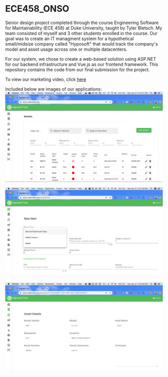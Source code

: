 # ECE458_ONSO

Senior design project completed through the course Engineering Software for Maintainability (ECE 458) at Duke University, taught by Tyler Bletsch. My team consisted of myself and 3 other students enrolled in the course. Our goal was to create an IT managment system for a hypothetical small/midsize company called "Hyposoft" that would track the company's model and asset usage across one or multiple datacenters. 

For our system, we chose to create a web-based solution using ASP.NET for our backend infrastructure and Vue.js as our frontend framework. This repository contains the code from our final submission for the project. 

To view our marketing video, click [here](https://youtu.be/0Ymy7ShU7zc)

Included below are images of our applications:
![Models Page](ModelPage.png)

![Create New Model Form](ModelForm.png)

![Asset Details Page](AssetDetails.png)
